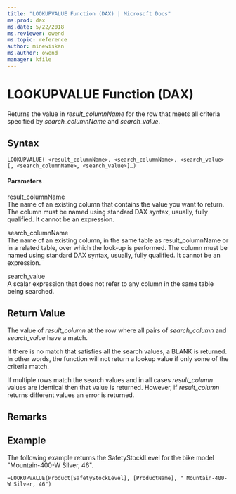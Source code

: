 ```yaml
---
title: "LOOKUPVALUE Function (DAX) | Microsoft Docs"
ms.prod: dax
ms.date: 5/22/2018
ms.reviewer: owend
ms.topic: reference
author: minewiskan
ms.author: owend
manager: kfile
---
```

# LOOKUPVALUE Function (DAX)
Returns the value in *result_columnName* for the row that meets all criteria specified by *search_columnName* and *search_value*.  
  
## Syntax  
  
```  
LOOKUPVALUE( <result_columnName>, <search_columnName>, <search_value>[, <search_columnName>, <search_value>]…)  
```  
  
#### Parameters  
result_columnName  
The name of an existing column that contains the value you want to return. The column must be named using standard DAX syntax, usually, fully qualified. It cannot be an expression.  
  
search_columnName  
The name of an existing column, in the same table as result_columnName or in a related table, over which the look-up is performed. The column must be named using standard DAX syntax, usually, fully qualified. It cannot be an expression.  
  
search_value  
A scalar expression that does not refer to any column in the same table being searched.  
  
## Return Value  
The value of *result_column* at the row where all pairs of *search_column* and *search_value* have a match.  
  
If there is no match that satisfies all the search values, a BLANK is returned. In other words, the function will not return a lookup value if only some of the criteria match.  
  
If multiple rows match the search values and in all cases *result_column* values are identical then that value is returned. However, if *result_column* returns different values an error is returned.  
  
## Remarks  
  
## Example  
The following example returns the SafetyStocklLevel for the bike model "Mountain-400-W Silver, 46".  
  
```  
=LOOKUPVALUE(Product[SafetyStockLevel], [ProductName], " Mountain-400-W Silver, 46")  
```  
